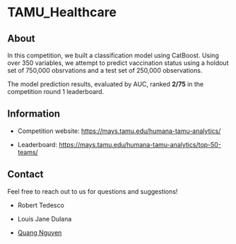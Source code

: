 # TAMU_Healthcare

## About

In this competition, we built a classification model using CatBoost. Using over 350 variables, we attempt to predict vaccination status using a holdout set of 750,000 obsrvations and a test set of 250,000 observations. 

The model prediction results, evaluated by AUC, ranked **2/75** in the competition round 1 leaderboard.

## Information

* Competition website: https://mays.tamu.edu/humana-tamu-analytics/

* Leaderboard: https://mays.tamu.edu/humana-tamu-analytics/top-50-teams/

## Contact

Feel free to reach out to us for questions and suggestions!

* Robert Tedesco

* Louis Jane Dulana

* [Quang Nguyen](https://qntkhvn.netlify.app/)   
